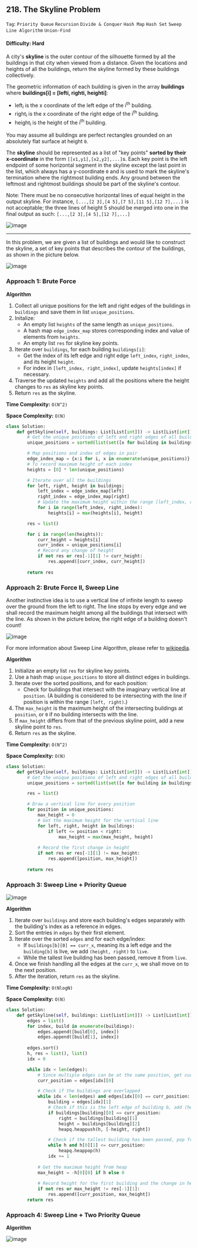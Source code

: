 ## 218. The Skyline Problem

```Tag```: ```Priority Queue``` ```Recursion``` ```Divide & Conquer``` ```Hash Map``` ```Hash Set``` ```Sweep Line Algorithm``` ```Union-Find```

#### Difficulty: Hard

A city's __skyline__ is the outer contour of the silhouette formed by all the buildings in that city when viewed from a distance. Given the locations and heights of all the buildings, return the skyline formed by these buildings collectively.

The geometric information of each building is given in the array __buildings__ where __buildings[i] = [lefti, righti, heighti]__:

- left<sub>i</sub> is the x coordinate of the left edge of the i<sup>th</sup> building.
- right<sub>i</sub> is the x coordinate of the right edge of the i<sup>th</sup> building.
- height<sub>i</sub> is the height of the i<sup>th</sup> building.

You may assume all buildings are perfect rectangles grounded on an absolutely flat surface at height ```0```.

The __skyline__ should be represented as a list of "key points" __sorted by their x-coordinate__ in the form ```[[x1,y1],[x2,y2],...]```s. Each key point is the left endpoint of some horizontal segment in the skyline except the last point in the list, which always has a y-coordinate ```0``` and is used to mark the skyline's termination where the rightmost building ends. Any ground between the leftmost and rightmost buildings should be part of the skyline's contour.

Note: There must be no consecutive horizontal lines of equal height in the output skyline. For instance, ```[...,[2 3],[4 5],[7 5],[11 5],[12 7],...]``` is not acceptable; the three lines of height 5 should be merged into one in the final output as such: ```[...,[2 3],[4 5],[12 7],...]```

![image](https://user-images.githubusercontent.com/35042430/218243642-e5474f83-00d4-4354-9ed5-0904a0872105.png)

---

In this problem, we are given a list of buildings and would like to construct the skyline, a set of key points that describes the contour of the buildings, as shown in the picture below.

![image](https://leetcode.com/problems/the-skyline-problem/solutions/2375781/Figures/218_re/218_description.png)

### Approach 1: Brute Force

__Algorithm__

1. Collect all unique positions for the left and right edges of the buildings in ```buildings``` and save them in list ```unique_positions```.
2. Initalize:
    - An empty list ```heights``` of the same length as ```unique_positions```.
    - A hash map ```edge_index_map``` stores corresponding index and value of elements from ```heights```.
    - An empty list ```res``` for skyline key points.
3. Iterate over ```buildings```, for each building ```buildings[i]```:
    - Get the index of its left edge and right edge ```left_index```, ```right_index```, and its height ```height```.
    - For index in ```[left_index, right_index]```, update ```heights[index]``` if necessary.
4. Traverse the updated ```heights``` and add all the positions where the height changes to ```res``` as skyline key points.
5. Return ```res``` as the skyline.

__Time Complexity:__ ```O(N^2)```

__Space Complexity:__ ```O(N)```

```Python
class Solution:
    def getSkyline(self, buildings: List[List[int]]) -> List[List[int]]:
        # Get the unique positions of left and right edges of all buildings
        unique_positions = sorted(list(set([x for building in buildings for x in building[:2]])))

        # Map positions and index of edges in pair
        edge_index_map = {x:i for i, x in enumerate(unique_positions)}
        # To record maximum height of each index
        heights = [0] * len(unique_positions)

        # Iterate over all the buildings
        for left, right, height in buildings:
            left_index = edge_index_map[left]
            right_index = edge_index_map[right]
            # Update the maximum height within the range [left_index, right_index]
            for i in range(left_index, right_index):
                heights[i] = max(heights[i], height)

        res = list()

        for i in range(len(heights)):
            curr_height = heights[i]
            curr_index = unique_positions[i]
            # Record any change of height
            if not res or res[-1][1] != curr_height:
                res.append([curr_index, curr_height])
        
        return res
```

### Approach 2: Brute Force II, Sweep Line

Another instinctive idea is to use a vertical line of infinite length to sweep over the ground from the left to right. The line stops by every edge and we shall record the maximum height among all the buildings that intersect with the line. As shown in the picture below, the right edge of a building doesn't count!

![image](https://leetcode.com/problems/the-skyline-problem/solutions/2375781/Figures/218_re/218_sw_exp.png)

For more information about Sweep Line Algorithm, please refer to [wikipedia](https://en.wikipedia.org/wiki/Sweep_line_algorithm).

__Algorithm__

1. Initialize an empty list ```res``` for skyline key points.
2. Use a hash map ```unique_positions``` to store all distinct edges in buildings.
3. Iterate over the sorted positions, and for each position:
    - Check for buildings that intersect with the imaginary vertical line at ```position```. (A building is considered to be intersecting with the line if position is within the range ```[left, right)```.)
4. The ```max_height``` is the maximum height of the intersecting buildings at ```position```, or ```0``` if no building intersects with the line.
5. If ```max_height``` differs from that of the previous skyline point, add a new skyline point to ```res```.
6. Return ```res``` as the skyline.

__Time Complexity:__ ```O(N^2)```

__Space Complexity:__ ```O(N)```

```Python
class Solution:
    def getSkyline(self, buildings: List[List[int]]) -> List[List[int]]:
        # Get the unique positions of left and right edges of all buildings
        unique_positions = sorted(list(set([x for building in buildings for x in building[:2]])))

        res = list()

        # Draw a vertical line for every position
        for position in unique_positions:
            max_height = 0
            # Get the maximum height for the vertical line
            for left, right, height in buildings:
                if left <= position < right:
                    max_height = max(max_height, height)
            
            # Record the first change in height
            if not res or res[-1][1] != max_height:
                res.append([position, max_height])
        
        return res
```

### Approach 3: Sweep Line + Priority Queue

![image](https://leetcode.com/problems/the-skyline-problem/solutions/2375781/Figures/218_re/218_sl_exp2.png)

__Algorithm__

1. Iterate over ```buildings``` and store each building's edges separately with the building's index as a reference in edges.
2. Sort the entries in ```edges``` by their first element.
3. Iterate over the sorted ```edges``` and for each edge/index:
    - If ```buildings[b][0] == curr_x```, meaning its a left edge and the ```building[b]``` is live, we add ```(height, right)``` to ```live```.
    - While the tallest live building has been passed, remove it from ```live```.
4. Once we finish handling all the edges at the ```curr_x```, we shall move on to the next position.
5. After the iteration, return ```res``` as the skyline.

__Time Complexity:__ ```O(NlogN)```

__Space Complexity:__ ```O(N)```

```Python
class Solution:
    def getSkyline(self, buildings: List[List[int]]) -> List[List[int]]:
        edges = list()
        for index, build in enumerate(buildings):
            edges.append([build[0], index])
            edges.append([build[1], index])
        
        edges.sort()
        h, res = list(), list()
        idx = 0

        while idx < len(edges):
            # Since multiple edges can be at the same position, get current position
            curr_position = edges[idx][0]

            # Check if the buildings are overlapped
            while idx < len(edges) and edges[idx][0] == curr_position:
                building = edges[idx][1]
                # Check if this is the left edge of building b, add (height, right) of building building to the priority queue
                if buildings[building][0] == curr_position:
                    right = buildings[building][1]
                    height = buildings[building][2]
                    heapq.heappush(h, [-height, right])

                # Check if the tallest building has been passed, pop from the prioty queue
                while h and h[0][1] <= curr_position:
                    heapq.heappop(h)
                idx += 1
        
            # Get the maximum height from heap
            max_height = -h[0][0] if h else 0
            
            # Record height for the first building and the change in height every building right after
            if not res or max_height != res[-1][1]:
                res.append([curr_position, max_height])
        return res
```

### Approach 4: Sweep Line + Two Priority Queue

__Algorithm__

![image](https://user-images.githubusercontent.com/35042430/218411473-85feb94f-252e-42f9-95d2-e0149740f930.png)

```Python

```

